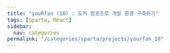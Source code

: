 ```yaml
---
title: "youRfan (10) : 도커 컴포즈로 개발 환경 구축하기"
tags: [Sparta, React]
sidebar:
  nav: categories
permalink: "/categories/sparta/projects/yourfan_10"
---
```


<div class="article__content" markdown="1">

</div>
